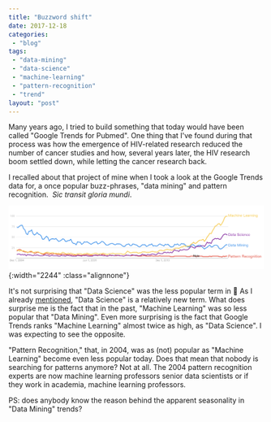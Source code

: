 ```yaml
---
title: "Buzzword shift"
date: 2017-12-18
categories: 
 - "blog"
tags: 
 - "data-mining"
 - "data-science"
 - "machine-learning"
 - "pattern-recognition"
 - "trend"
layout: "post"
---
```


Many years ago, I tried to build something that today would have been called "Google Trends for Pubmed". One thing that I've found during that process was how the emergence of HIV-related research reduced the number of cancer studies and how, several years later, the HIV research boom settled down, while letting the cancer research back.

I recalled about that project of mine when I took a look at the Google Trends data for, a once popular buzz-phrases, "data mining" and pattern recognition.  *Sic transit gloria mundi*.

![Screenshot of Google Trends data for (in decreasing order): "Machine Learning" , "Data Science", "Data Mining", "Pattern Recognition"](/assets/img/2017/12/trends1.png){:width="2244" :class="alignnone"}

It's not surprising that "Data Science" was the less popular term in  As I already [mentioned](http://gorelik.net/2017/05/29/dont-study-data-science/), "Data Science" is a relatively new term. What does surprise me is the fact that in the past, "Machine Learning" was so less popular that "Data Mining". Even more surprising is the fact that Google Trends ranks "Machine Learning" almost twice as high, as "Data Science". I was expecting to see the opposite.

"Pattern Recognition," that, in 2004, was as (not) popular as "Machine Learning" become even less popular today. Does that mean that nobody is searching for patterns anymore? Not at all. The 2004 pattern recognition experts are now machine learning professors senior data scientists or if they work in academia, machine learning professors.

PS: does anybody know the reason behind the apparent seasonality in "Data Mining" trends?
